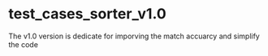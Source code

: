 # test_cases_sorter_v1.0
The v1.0 version is dedicate for imporving the match accuarcy and simplify the code
